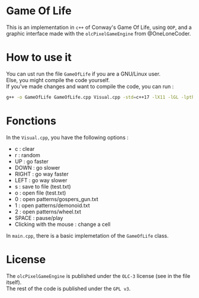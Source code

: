 # Game Of Life

This is an implementation in `c++` of Conway's Game Of Life, using `OOP`, and a graphic interface made with the `olcPixelGameEngine` from @OneLoneCoder.

# How to use it

You can ust run the file `GameOfLife` if you are a GNU/Linux user. \
Else, you might compile the code yourself. \
If you've made changes and want to compile the code, you can run :
``` bash
g++ -o GameOfLife GameOfLife.cpp Visual.cpp -std=c++17 -lX11 -lGL -lpthread -lpng -lstdc++fs -O3 && ./GameOfLife
```

# Fonctions

In the `Visual.cpp`, you have the following options : 

- c : clear 
- r : random
- UP : go faster
- DOWN : go slower
- RIGHT : go way faster
- LEFT : go way slower
- s : save to file (test.txt)
- o : open file (test.txt)
- 0 : open patterns/gospers_gun.txt
- 1 : open patterns/demonoid.txt
- 2 : open patterns/wheel.txt
- SPACE : pause/play
- Clicking with the mouse : change a cell

In `main.cpp`, there is a basic implemetation of the `GameOfLife` class.

# License

The `olcPixelGameEngine` is published under the `OLC-3` license (see in the file itself). \
The rest of the code is published under the `GPL v3`.